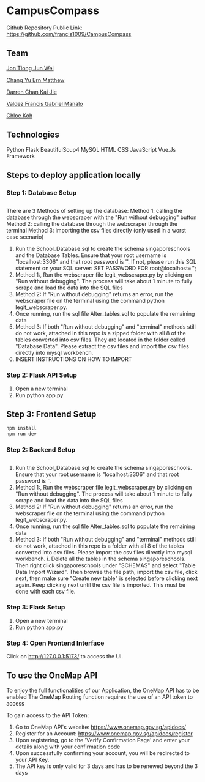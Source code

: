 # CampusCompass

Github Repository Public Link: https://github.com/francis1009/CampusCompass


## Team
<a href="https://github.com/aredtomato">Jon Tiong Jun Wei</a>

<a href="https://github.com/mchangye">Chang Yu Ern Matthew</a>

<a href="https://github.com/XDarner">Darren Chan Kai Jie</a>

<a href="https://github.com/francis1009">Valdez Francis Gabriel Manalo</a>

<a href="https://github.com/chloekoh2003">Chloe Koh</a>

## Technologies
Python
Flask
BeautifulSoup4
MySQL
HTML
CSS
JavaScript
Vue.Js Framework

## Steps to deploy application locally

### Step 1: Database Setup

## 
There are 3 Methods of setting up the database:
    Method 1: calling the database through the webscraper with the "Run without debugging" button
    Method 2: calling the database through the webscraper through the terminal
    Method 3: importing the csv files directly (only used in a worst case scenario)

1. Run the School_Database.sql to create the schema singaporeschools and the Database Tables. Ensure that your root username is "localhost:3306" and that root password is ''. If not, please run this SQL statement on your SQL server: SET PASSWORD FOR root@localhost='';
2. Method 1:, Run the webscraper file legit_webscraper.py by clicking on "Run without debugging". The process will take about 1 minute to fully scrape and load the data into the SQL files
3. Method 2: If "Run without debugging" returns an error, run the webscraper file on the terminal using the command python legit_webscraper.py. 
4. Once running, run the sql file Alter_tables.sql to populate the remaining data
5. Method 3: If both "Run without debugging" and "terminal" methods still do not work, attached in this repo is a zipped folder with all 8 of the tables converted into csv files. They are located in the folder called "Database Data". Please extract the csv files and import the csv files directly into mysql workbench. 
6. INSERT INSTRUCTIONS ON HOW TO IMPORT

### Step 2: Flask API Setup
1. Open a new terminal
2. Run python app.py

## Step 3: Frontend Setup

```sh
npm install
npm run dev
```

### Step 2: Backend Setup

## 

1. Run the School_Database.sql to create the schema singaporeschools. Ensure that your root username is "localhost:3306" and that root password is ''.
2. Method 1:, Run the webscraper file legit_webscraper.py by clicking on "Run without debugging". The process will take about 1 minute to fully scrape and load the data into the SQL files
3. Method 2: If "Run without debugging" returns an error, run the webscraper file on the terminal using the command python legit_webscraper.py. 
4. Once running, run the sql file Alter_tables.sql to populate the remaining data
5. Method 3: If both "Run without debugging" and "terminal" methods still do not work, attached in this repo is a folder with all 8 of the tables converted into csv files. Please import the csv files directly into mysql workbench. 
    i. Delete all the tables in the schema singaporeschools. Then right click singaporeschools under "SCHEMAS" and select "Table Data Import Wizard". Then browse the file path, import the csv file, click next, then make sure "Create new table" is selected before clicking next again. Keep clicking next until the csv file is imported. This must be done with each csv file.

### Step 3: Flask Setup
1. Open a new terminal
2. Run python app.py

### Step 4: Open Frontend Interface
Click on http://127.0.0.1:5173/ to access the UI.


## To use the OneMap API
To enjoy the full functionalities of our Application, the OneMap API has to be enabled
The OneMap Routing function requires the use of an API token to access

To gain access to the API Token:
1. Go to OneMap API's website: https://www.onemap.gov.sg/apidocs/
2. Register for an Account: https://www.onemap.gov.sg/apidocs/register
3. Upon registering, go to the 'Verify Confirmation Page' and enter your details along with your confirmation code
4. Upon successfully confirming your account, you will be redirected to your API Key.
5. The API key is only valid for 3 days and has to be renewed beyond the 3 days
